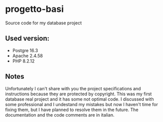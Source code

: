 # progetto-basi
Source code for my database project

## Used version:

- Postgre 16.3
- Apache 2.4.58
- PHP 8.2.12

## Notes
Unfortunately I can't share with you the project specifications and instructions because they are protected by copyright.
This was my first database real project and it has some not optimal code. I discussed with some professional and I undestand my mistakes but now I haven't time for fixing them, but I have planned to resolve them in the future.
The documentation and the code comments are in italian.